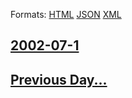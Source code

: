 
Formats: [HTML](2002/07/1/index.html)  [JSON](2002/07/1/index.json)  [XML](2002/07/1/index.xml)  

## [2002-07-1](/news/2002/07/1/index.md)

## [Previous Day...](/news/2002/06/30/index.md)

